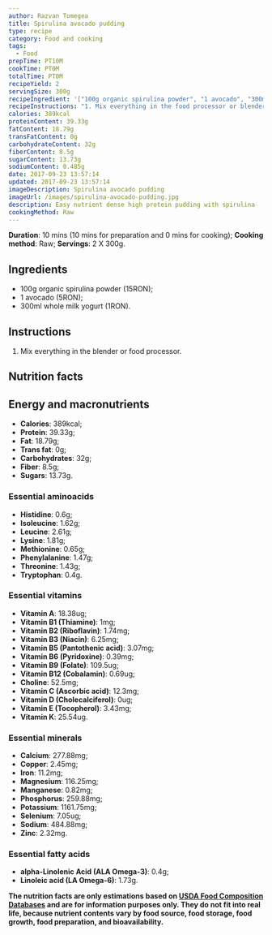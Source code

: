 ```yaml
---
author: Razvan Tomegea
title: Spirulina avocado pudding
type: recipe
category: Food and cooking
tags:
  - Food
prepTime: PT10M
cookTime: PT0M
totalTime: PT0M
recipeYield: 2
servingSize: 300g
recipeIngredient: '["100g organic spirulina powder", "1 avocado", "300ml whole milk yogurt"]'
recipeInstructions: "1. Mix everything in the food processor or blender."
calories: 389kcal
proteinContent: 39.33g
fatContent: 18.79g
transFatContent: 0g
carbohydrateContent: 32g
fiberContent: 8.5g
sugarContent: 13.73g
sodiumContent: 0.485g
date: 2017-09-23 13:57:14
updated: 2017-09-23 13:57:14
imageDescription: Spirulina avocado pudding
imageUrl: /images/spirulina-avocado-pudding.jpg
description: Easy nutrient dense high protein pudding with spirulina
cookingMethod: Raw
---
```

**Duration**: 10 mins (10 mins for preparation and 0 mins for cooking);
**Cooking method**: Raw;
**Servings**: 2 X 300g.

## Ingredients
- 100g organic spirulina powder (15RON);
- 1 avocado (5RON);
- 300ml whole milk yogurt (1RON).
<!-- more -->

## Instructions
1. Mix everything in the blender or food processor.

## Nutrition facts
## Energy and macronutrients
- **Calories**: 389kcal;
- **Protein**: 39.33g;
- **Fat**: 18.79g;
- **Trans fat**: 0g;
- **Carbohydrates**: 32g;
- **Fiber**: 8.5g;
- **Sugars**: 13.73g.

### Essential aminoacids
- **Histidine**: 0.6g;
- **Isoleucine**: 1.62g;
- **Leucine**: 2.61g;
- **Lysine**: 1.81g;
- **Methionine**: 0.65g;
- **Phenylalanine**: 1.47g;
- **Threonine**: 1.43g;
- **Tryptophan**: 0.4g.

### Essential vitamins
- **Vitamin A**: 18.38ug;
- **Vitamin B1 (Thiamine)**: 1mg;
- **Vitamin B2 (Riboflavin)**: 1.74mg;
- **Vitamin B3 (Niacin)**: 6.25mg;
- **Vitamin B5 (Pantothenic acid)**: 3.07mg;
- **Vitamin B6 (Pyridoxine)**: 0.39mg;
- **Vitamin B9 (Folate)**: 109.5ug;
- **Vitamin B12 (Cobalamin)**: 0.69ug;
- **Choline**: 52.5mg;
- **Vitamin C (Ascorbic acid)**: 12.3mg;
- **Vitamin D (Cholecalciferol)**: 0ug;
- **Vitamin E (Tocopherol)**: 3.43mg;
- **Vitamin K**: 25.54ug.

### Essential minerals
- **Calcium**: 277.88mg;
- **Copper**: 2.45mg;
- **Iron**: 11.2mg;
- **Magnesium**: 116.25mg;
- **Manganese**: 0.82mg;
- **Phosphorus**: 259.88mg;
- **Potassium**: 1161.75mg;
- **Selenium**: 7.05ug;
- **Sodium**: 484.88mg;
- **Zinc**: 2.32mg.

### Essential fatty acids
- **alpha-Linolenic Acid (ALA Omega-3)**: 0.4g;
- **Linoleic acid (LA Omega-6)**: 1.73g.

**The nutrition facts are only estimations based on [USDA Food Composition Databases](https://ndb.nal.usda.gov/ndb/search/list) and are for information purposes only. They do not fit into real life, because nutrient contents vary by food source, food storage, food growth, food preparation, and bioavailability.**
